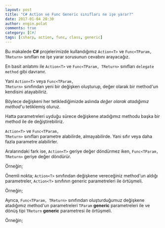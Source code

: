 ```yaml
---
layout: post
title: "C# Action ve Func Generic sınıfları ne işe yarar?"
date: 2017-01-04 20:30
author: engin.polat
comments: true
category: [C#]
tags: [csharp, action, func, class, generic]
---
```

Bu makalede <strong>C#</strong> projelerimizde kullandığımız <code>Action&lt;T&gt;</code> ve <code>Func&lt;TParam, TReturn&gt;</code> sınıfları ne işe yarar sorusunun cevabını arayacağız.

En basit anlatımı ile <code>Action&lt;T&gt;</code> ve <code>Func&lt;TParam, TReturn&gt;</code> sınıfları <code>delegate method</code> gibi davranır.

Yani <code>Action&lt;T&gt;</code> veya <code>Func&lt;TParam, TReturn&gt;</code> sınıfından yeni bir değişken oluşturup, değer olarak bir method'un kendisini atayabiliriz.

Böylece değişkeni her tetiklediğimizde aslında *değer olarak atadığımız method*'u tetiklemiş oluruz.

Hatta parametreleri uyduğu sürece değişkene atadığımız methodu başka bir method ile de değiştirebiliriz.

<code>Action&lt;T&gt;</code> ve <code>Func&lt;TParam, TReturn&gt;</code> sınıfları parametre alabilirde, almayabilirde. Yani sıfır veya daha fazla parametre alabilirler.

Aralarındaki fark ise, <code>Action&lt;T&gt;</code> geriye değer döndürmez iken, <code>Func&lt;TParam, TReturn&gt;</code> geriye değer döndürür.

Örneğin;

<script src="https://gist.github.com/polatengin/46c8cec02f19d8cf4a0b93e219971350.js?file=Program.cs"></script>

Önemli nokta; <code>Action&lt;T&gt;</code> sınıfından değişkene vereceğiniz method'un aldığı parametreler, <code>Action&lt;T&gt;</code> sınıfının generic parametreleri ile örtüşmeli.

Örneğin;

<script src="https://gist.github.com/polatengin/46c8cec02f19d8cf4a0b93e219971350.js?file=ActionParameters.cs"></script>

Ayrıca, <code>Func&lt;TParam, TReturn&gt;</code> sınıfından oluşturduğumuz değişkene atadığımız method'un parametreleri <code>TParam</code> **generic** parametreleri ile ve dönüş tipi <code>TReturn</code> **generic** parametresi ile örtüşmeli.

Örneğin;

<script src="https://gist.github.com/polatengin/46c8cec02f19d8cf4a0b93e219971350.js?file=FuncParameters.cs"></script>